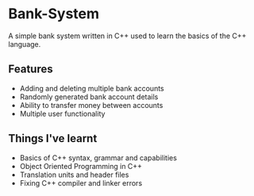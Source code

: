 # Bank-System
A simple bank system written in C++ used to learn the basics of the C++ language.

## Features
- Adding and deleting multiple bank accounts
- Randomly generated bank account details
- Ability to transfer money between accounts
- Multiple user functionality

## Things I've learnt
- Basics of C++ syntax, grammar and capabilities
- Object Oriented Programming in C++
- Translation units and header files
- Fixing C++ compiler and linker errors
